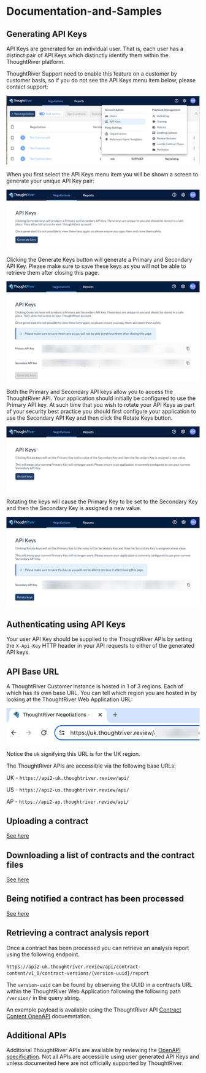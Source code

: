 # Documentation-and-Samples

## Generating API Keys

API Keys are generated for an individual user.  That is, each user has a distinct pair of API Keys which distinctly identify them within the ThoughtRiver platform.

ThoughtRiver Support need to enable this feature on a customer by customer basis, so if you do not see the API Keys menu item below, please contact support:

![ThoughtRiver API Keys Menu](./docs/api_keys/api_keys_menu.png)

When you first select the API Keys menu item you will be shown a screen to generate your unique API Key pair:

![Generate API Keys Button](./docs/api_keys/generate_api_keys.png)

Clicking the Generate Keys button will generate a Primary and Secondary API Key.  Please make sure to save these keys as you will not be able to retrieve them after closing this page.  

![Generated API Keys](./docs/api_keys/generated_api_keys.png)

Both the Primary and Secondary API keys allow you to access the ThoughtRiver API.  Your application should initially be configured to use the Primary API key.  At such time that you wish to rotate your API Keys as part of your security best practice you should first configure your application to use the Secondary API Key and then click the Rotate Keys button.  

![Rotate API Keys Button](./docs/api_keys/rotate_api_keys_button.png)

Rotating the keys will cause the Primary Key to be set to the Secondary Key and then the Secondary Key is assigned a new value.

![Rotated API Key Button](./docs/api_keys/rotated_api_key.png)

## Authenticating using API Keys

Your user API Key should be supplied to the ThoughtRiver APIs by setting the `X-Api-Key` HTTP header in your API requests to either of the generated API keys.

## API Base URL

A ThoughtRiver Customer instance is hosted in 1 of 3 regions.  Each of which has its own base URL.  You can tell which region you are hosted in by looking at the ThoughtRiver Web Application URL:

![Web URL](./docs/api_keys/web_url.png)

Notice the `uk` signifying this URL is for the UK region.

The ThoughtRiver APIs are accessible via the following base URLs:

UK - `https://api2-uk.thoughtriver.review/api/`

US - `https://api2-us.thoughtriver.review/api/`

AP - `https://api2-ap.thoughtriver.review/api/`

## Uploading a contract

[See here](./samples/python/upload-contract/)

## Downloading a list of contracts and the contract files

[See here](./samples/python/download-contract/)

## Being notified a contract has been processed

[See here](./samples/python/receive-webhook-notifications/)

## Retrieving a contract analysis report

Once a contract has been processed you can retrieve an analysis report using the following endpoint.

`https://api2-uk.thoughtriver.review/api/contract-content/v1_0/contract-versions/{version-uuid}/report`

The `version-uuid` can be found by observing the UUID in a contracts URL within the ThoughtRiver Web Application following the following path `/version/` in the query string.

An example payload is available using the ThoughtRiver API [Contract Content OpenAPI](https://api2-uk.thoughtriver.review/api/contract-content/latest/docs#/Versions/get_contract_version_report) docuemntation.

## Additional APIs

Additional ThoughtRiver APIs are available by reviewing the [OpenAPI specification](https://api2-uk.thoughtriver.review/api/contract-content/latest/docs).  Not all APIs are accessible using user generated API Keys and unless documented here are not officially supported by ThoughtRiver.

